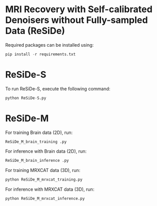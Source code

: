 # MRI Recovery with Self-calibrated Denoisers without Fully-sampled Data (ReSiDe)
Required packages can be installed using:
```python
pip install -r requirements.txt
```
# ReSiDe-S
To run ReSiDe-S, execute the following command:
```python
python ReSiDe-S.py
```
# ReSiDe-M
For training Brain data (2D), run:
```python
ReSiDe_M_brain_training .py
```
For inference with Brain data (2D), run:
```python
ReSiDe_M_brain_inference .py
```
For training MRXCAT data (3D), run:
```python
python ReSiDe_M_mrxcat_training.py
```
For inference with MRXCAT data (3D), run:
```python
python ReSiDe_M_mrxcat_inference.py
```
